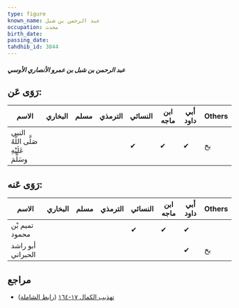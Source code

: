 ```yaml
---
type: figure
known_name: عبد الرحمن بن شبل
occupation: محدث
birth_date:
passing_date:
tahdhib_id: 3844
---
```

##### عبد الرحمن بن شبل بن عمرو الأنصاري الأوسي

## رَوَى عَن:
| الاسم                                  | البخاري | مسلم | الترمذي | النسائي | ابن ماجه | أبي داود | Others |
| -------------------------------------- | ------- | ---- | ------- | ------- | -------- | -------- | ------ |
| النبي صَلَّى اللَّهُ عَلَيْهِ وسَلَّمَ |         |      |         | ✔       | ✔        | ✔        | بخ     |
## رَوَى عَنه:
| الاسم             | البخاري | مسلم | الترمذي | النسائي | ابن ماجه | أبي داود | Others |
| ----------------- | ------- | ---- | ------- | ------- | -------- | -------- | ------ |
| تميم بْن محمود    |         |      |         | ✔       | ✔        | ✔        |        |
| أبو راشد الحبراني |         |      |         |         |          | ✔        | بخ     |
## مراجع
- [تهذيب الكمال ١٧-١٦٤](obsidian://open?vault=Tahdhib-al-Kamal&file=Figures/٣٨٤٤-عبد%20الرحمن%20بن%20شبل%20بن%20عمرو%20الأنصاري%20الأوسي) ([رابط الشاملة](https://shamela.ws/book/3722/8714))